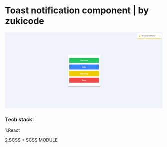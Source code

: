 # Toast notification component | by zukicode

![Screenshot from website.](./src/assets/for-github.png)

### Tech stack:

  1.React
  
  2.SCSS + SCSS MODULE
